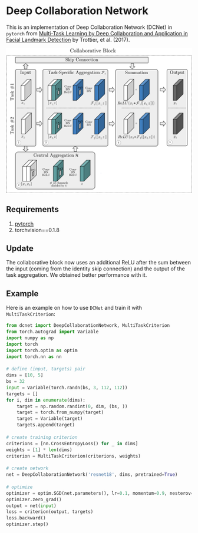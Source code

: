 Deep Collaboration Network
============================

This is an implementation of Deep Collaboration Network (DCNet) in `pytorch` from [Multi-Task Learning by Deep Collaboration and Application in Facial Landmark Detection](https://arxiv.org/abs/1711.00111) by Trottier, et al. (2017).

![](https://raw.githubusercontent.com/ltrottier/deep-collaboration-network/master/collaborative-block.png) 

## Requirements

1. [pytorch](http://pytorch.org/)
2. torchvision==0.1.8

## Update

The collaborative block now uses an additional ReLU after the sum between the input (coming from the identity skip connection) and the output of the task aggregation. We obtained better performance with it.

## Example

Here is an example on how to use `DCNet` and train it with `MultiTaskCriterion`:

```python
from dcnet import DeepCollaborationNetwork, MultiTaskCriterion
from torch.autograd import Variable
import numpy as np
import torch
import torch.optim as optim
import torch.nn as nn

# define (input, targets) pair
dims = [10, 5]
bs = 32
input = Variable(torch.randn(bs, 3, 112, 112))
targets = []
for i, dim in enumerate(dims):
    target = np.random.randint(0, dim, (bs, ))
    target = torch.from_numpy(target)
    target = Variable(target)
    targets.append(target)

# create training criterion
criterions = [nn.CrossEntropyLoss() for _ in dims]
weights = [1] * len(dims)
criterion = MultiTaskCriterion(criterions, weights)

# create network
net = DeepCollaborationNetwork('resnet18', dims, pretrained=True)

# optimize
optimizer = optim.SGD(net.parameters(), lr=0.1, momentum=0.9, nesterov=True)
optimizer.zero_grad()
output = net(input)
loss = criterion(output, targets)
loss.backward()
optimizer.step()

```


